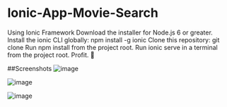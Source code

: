 # Ionic-App-Movie-Search
Using Ionic Framework
Download the installer for Node.js 6 or greater.
Install the ionic CLI globally: npm install -g ionic
Clone this repository: git clone 
Run npm install from the project root.
Run ionic serve in a terminal from the project root.
Profit. 🎉

##Screenshots
![image](https://user-images.githubusercontent.com/36088797/52915341-b9976480-32ca-11e9-9833-15b6898ba150.png)

![image](https://user-images.githubusercontent.com/36088797/52915367-f2cfd480-32ca-11e9-881f-0234d8025e0a.png)

![image](https://user-images.githubusercontent.com/36088797/52915376-1004a300-32cb-11e9-8e30-650bf273de78.png)
